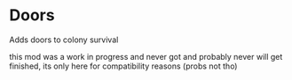 # Doors
Adds doors to colony survival

this mod was a work in progress and never got and probably never will get finished, its only here for compatibility reasons (probs not tho)
